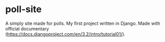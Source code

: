 # poll-site
A simply site made for polls. My first project written in Django.
Made with official documentary (https://docs.djangoproject.com/en/3.2/intro/tutorial01/).
